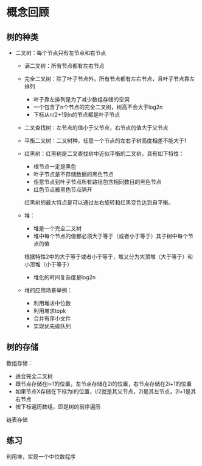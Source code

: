 # 概念回顾

## 树的种类

- 二叉树：每个节点只有左节点和右节点

  - 满二叉树：所有节点都有左右节点

  - 完全二叉树：除了叶子节点外，所有节点都有左右节点，且叶子节点靠左排列

    - 叶子靠左排列是为了减少数组存储的空洞
    - 一个包含了n个节点的完全二叉树，树高不会大于log2n
    - 下标从n/2+1到n的节点都是叶子节点

  - 二叉查找树：左节点的值小于父节点，右节点的值大于父节点

  - 平衡二叉树：二叉树种，任意一个节点的左右子树高度相差不能大于1

  - 红黑树：红黑树是二叉查找树中近似平衡的二叉树，具有如下特性：

    - 根节点一定是黑色
    - 叶子节点是不存储数据的黑色节点
    - 任意节点到叶子节点所有路径包含相同数目的黑色节点
    - 红色节点被黑色节点隔开

    红黑树的最大特点是可以通过左右旋转和红黑变色达到自平衡。

  - 堆：

    - 堆是一个完全二叉树
    - 堆中每个节点的值都必须大于等于（或者小于等于）其子树中每个节点的值

    根据特性2中的大于等于或者小于等于，堆又分为大顶堆（大于等于）和小顶堆（小于等于）

    - 堆化的时间复杂度是log2n

  - 堆的应用场景举例：

    - 利用堆求中位数
    - 利用堆求topk
    - 合并有序小文件
    - 实现优先级队列

## 树的存储

数组存储：

- 适合完全二叉树
- 跟节点存储在i=1的位置，左节点存储在2i的位置，右节点存储在2i+1的位置
- 如果节点X存储在下标为i的位置，i/2就是其父节点，2i是其左节点，2i+1是其右节点
- 按下标遍历数组，即是树的前序遍历

链表存储

## 练习

利用堆，实现一个中位数程序